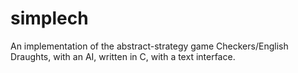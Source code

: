 # simplech
An implementation of the abstract-strategy game Checkers/English Draughts, with an AI, written in C, with a text interface.

